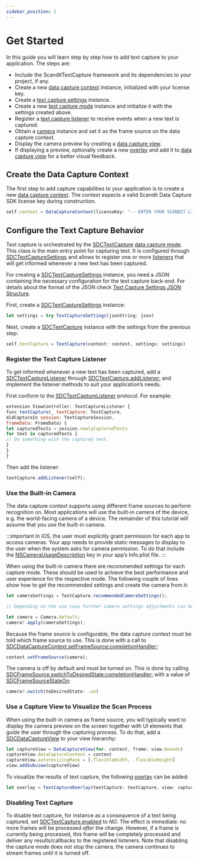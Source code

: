 ```yaml
---
sidebar_position: 2
---
```


# Get Started

In this guide you will learn step by step how to add text capture to your application. The steps are:

- Include the ScanditTextCapture framework and its dependencies to your project, if any.
- Create a new [data capture context](https://docs.scandit.com/data-capture-sdk/react-native/core/api/data-capture-context.html#class-scandit.datacapture.core.DataCaptureContext) instance, initialized with your license key.
- Create a [text capture settings](https://docs.scandit.com/data-capture-sdk/react-native/text-capture/api/text-capture-settings.html#class-scandit.datacapture.text.TextCaptureSettings) instance.
- Create a new [text capture mode](https://docs.scandit.com/data-capture-sdk/react-native/text-capture/api/text-capture.html#class-scandit.datacapture.text.TextCapture) instance and initialize it with the settings created above.
- Register a [text capture listener](https://docs.scandit.com/data-capture-sdk/react-native/text-capture/api/text-capture-listener.html#interface-scandit.datacapture.text.ITextCaptureListener) to receive events when a new text is captured.
- Obtain a [camera](https://docs.scandit.com/data-capture-sdk/react-native/core/api/camera.html#class-scandit.datacapture.core.Camera) instance and set it as the frame source on the data capture context.
- Display the camera preview by creating a [data capture view](https://docs.scandit.com/data-capture-sdk/react-native/core/api/ui/data-capture-view.html#class-scandit.datacapture.core.ui.DataCaptureView).
- If displaying a preview, optionally create a new [overlay](https://docs.scandit.com/data-capture-sdk/react-native/text-capture/api/ui/text-capture-overlay.html#class-scandit.datacapture.text.ui.TextCaptureOverlay) and add it to [data capture view](https://docs.scandit.com/data-capture-sdk/react-native/core/api/ui/data-capture-view.html#class-scandit.datacapture.core.ui.DataCaptureView) for a better visual feedback.

## Create the Data Capture Context

The first step to add capture capabilities to your application is to create a new [data capture context](https://docs.scandit.com/data-capture-sdk/react-native/core/api/data-capture-context.html#class-scandit.datacapture.core.DataCaptureContext). The context expects a valid Scandit Data Capture SDK license key during construction.

```js
self.context = DataCaptureContext(licenseKey: "-- ENTER YOUR SCANDIT LICENSE KEY HERE --")
```

## Configure the Text Capture Behavior

Text capture is orchestrated by the [SDCTextCapture](https://docs.scandit.com/data-capture-sdk/react-native/text-capture/api/text-capture.html#class-scandit.datacapture.text.TextCapture) [data capture mode](https://docs.scandit.com/data-capture-sdk/react-native/core/api/data-capture-mode.html#interface-scandit.datacapture.core.IDataCaptureMode). This class is the main entry point for capturing text. It is configured through [SDCTextCaptureSettings](https://docs.scandit.com/data-capture-sdk/react-native/text-capture/api/text-capture-settings.html#class-scandit.datacapture.text.TextCaptureSettings) and allows to register one or more [listeners](https://docs.scandit.com/data-capture-sdk/react-native/text-capture/api/text-capture-listener.html#interface-scandit.datacapture.text.ITextCaptureListener) that will get informed whenever a new text has been captured.

For creating a [SDCTextCaptureSettings](https://docs.scandit.com/data-capture-sdk/react-native/text-capture/api/text-capture-settings.html#class-scandit.datacapture.text.TextCaptureSettings) instance, you need a JSON containing the necessary configuration for the text capture back-end. For details about the format of the JSON check [Text Capture Settings JSON Structure](https://docs.scandit.com/data-capture-sdk/react-native/text-capture/json-structure.html).

First, create a [SDCTextCaptureSettings](https://docs.scandit.com/data-capture-sdk/react-native/text-capture/api/text-capture-settings.html#class-scandit.datacapture.text.TextCaptureSettings) instance:

```js
let settings = try TextCaptureSettings(jsonString: json)
```

Next, create a [SDCTextCapture](https://docs.scandit.com/data-capture-sdk/react-native/text-capture/api/text-capture.html#class-scandit.datacapture.text.TextCapture) instance with the settings from the previous step:

```js
self.textCapture = TextCapture(context: context, settings: settings)
```

### Register the Text Capture Listener

To get informed whenever a new text has been captured, add a [SDCTextCaptureListener](https://docs.scandit.com/data-capture-sdk/react-native/text-capture/api/text-capture-listener.html#interface-scandit.datacapture.text.ITextCaptureListener) through [SDCTextCapture.addListener:](https://docs.scandit.com/data-capture-sdk/react-native/text-capture/api/text-capture.html#method-scandit.datacapture.text.TextCapture.AddListener) and implement the listener methods to suit your application’s needs.

First conform to the [SDCTextCaptureListener](https://docs.scandit.com/data-capture-sdk/react-native/text-capture/api/text-capture-listener.html#interface-scandit.datacapture.text.ITextCaptureListener) protocol. For example:

```js
extension ViewController: TextCaptureListener {
func textCapture(_ textCapture: TextCapture,
didCaptureIn session: TextCaptureSession,
frameData: FrameData) {
let capturedTexts = session.newlyCapturedTexts
for text in capturedTexts {
// Do something with the captured text.
}
}
}
```

Then add the listener:

```js
textCapture.addListener(self);
```

### Use the Built-in Camera

The data capture context supports using different frame sources to perform recognition on. Most applications will use the built-in camera of the device, e.g. the world-facing camera of a device. The remainder of this tutorial will assume that you use the built-in camera.

:::important
In iOS, the user must explicitly grant permission for each app to access cameras. Your app needs to provide static messages to display to the user when the system asks for camera permission. To do that include the [NSCameraUsageDescription](https://developer.apple.com/documentation/bundleresources/information%5Fproperty%5Flist/nscamerausagedescription) key in your app’s Info.plist file.
:::

When using the built-in camera there are recommended settings for each capture mode. These should be used to achieve the best performance and user experience for the respective mode. The following couple of lines show how to get the recommended settings and create the camera from it:

```js
let cameraSettings = TextCapture.recommendedCameraSettings();

// Depending on the use case further camera settings adjustments can be made here.

let camera = Camera.default;
camera?.apply(cameraSettings);
```

Because the frame source is configurable, the data capture context must be told which frame source to use. This is done
with a call to [SDCDataCaptureContext.setFrameSource:completionHandler:](https://docs.scandit.com/data-capture-sdk/react-native/core/api/data-capture-context.html#method-scandit.datacapture.core.DataCaptureContext.SetFrameSourceAsync):

```js
context.setFrameSource(camera);
```

The camera is off by default and must be turned on. This is done by calling
[SDCFrameSource.switchToDesiredState:completionHandler:](https://docs.scandit.com/data-capture-sdk/react-native/core/api/frame-source.html#method-scandit.datacapture.core.IFrameSource.SwitchToDesiredStateAsync) with a value of [SDCFrameSourceStateOn](https://docs.scandit.com/data-capture-sdk/react-native/core/api/frame-source.html#value-scandit.datacapture.core.FrameSourceState.On):

```js
camera?.switch(toDesiredState: .on)
```



### Use a Capture View to Visualize the Scan Process

When using the built-in camera as frame source, you will typically want to display the camera preview on the screen together with UI elements that guide the user through the capturing process. To do that, add a [SDCDataCaptureView](https://docs.scandit.com/data-capture-sdk/react-native/core/api/ui/data-capture-view.html#class-scandit.datacapture.core.ui.DataCaptureView) to your view hierarchy:

```js
let captureView = DataCaptureView(for: context, frame: view.bounds)
captureView.dataCaptureContext = context
captureView.autoresizingMask = [.flexibleWidth, .flexibleHeight]
view.addSubview(captureView)
```

To visualize the results of text capture, the following [overlay](https://docs.scandit.com/data-capture-sdk/react-native/text-capture/api/ui/text-capture-overlay.html#class-scandit.datacapture.text.ui.TextCaptureOverlay) can be added:

```js
let overlay = TextCaptureOverlay(textCapture: textCapture, view: captureView)
```

### Disabling Text Capture

To disable text capture, for instance as a consequence of a text being captured, set [SDCTextCapture.enabled](https://docs.scandit.com/data-capture-sdk/react-native/text-capture/api/text-capture.html#property-scandit.datacapture.text.TextCapture.IsEnabled) to _NO_. The effect is immediate: no more frames will be processed _after_ the change. However, if a frame is currently being processed, this frame will be completely processed and deliver any results/callbacks to the registered listeners. Note that disabling the capture mode does not stop the camera, the camera continues to stream frames until it is turned off.
